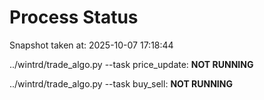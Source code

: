 # Process Status

Snapshot taken at: 2025-10-07 17:18:44

../wintrd/trade_algo.py --task price_update: **NOT RUNNING**

../wintrd/trade_algo.py --task buy_sell: **NOT RUNNING**

